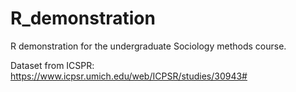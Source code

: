 # R_demonstration
R demonstration for the undergraduate Sociology methods course.

Dataset from ICSPR: https://www.icpsr.umich.edu/web/ICPSR/studies/30943#
